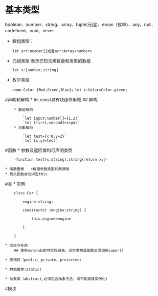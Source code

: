 # 基本类型
boolean、number、string、array、tuple(元组)、enum（枚举）、any、null、undefined、void、never

* 数组类型：

    `let arr:number[]或者arr:Array<number>`
* 元组类型:表示已知元素数量和类型的数组
    
    `let x:[number,string]`
* 枚举类型

    `enum Color {Red,Green,Blue};`
    `let c:Color=Color.green;`

#声明和解构
    * let const具有块级作用域
    ## 解构
    
        * 数组解构
            
            `let input:number[]=[1,2]`
            `let [first,second]=input`
        * 对象解构
        
            `let test={x:0,y=2}`
            `let {x,y}=test`

#函数
    * 参数及返回值均可声明类型
        
        ·function test(x:string):string{return x;}·
    
    * 函数重载   >根据参数类型判断调用
    * 箭头函数自动绑定this
#类
    * 实例
        
        class Car {
        
            engine:string;
            
            constructor (engine:string) {
            
                this.engine=engine
                
            }
            
        }
        
    * 继承与多态
        ## 使用extends即可实现继承，派生类构造函数必须调用super()
        
    * 修饰符（public、private、protected）
    
    * 静态属性(static)
    
    * 抽象类（abstract,必须包含抽象方法、切不能直接实例化）
    
#模块
